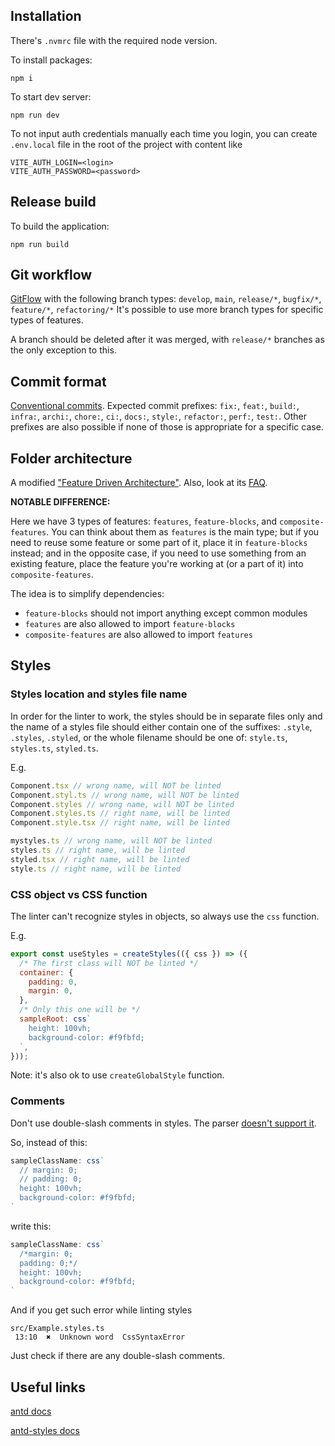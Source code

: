 ## Installation

There's `.nvmrc` file with the required node version.

To install packages:
```
npm i
```

To start dev server:
```
npm run dev
```

To not input auth credentials manually each time you login, you can
create `.env.local` file in the root of the project with content like

```
VITE_AUTH_LOGIN=<login>
VITE_AUTH_PASSWORD=<password>
```


## Release build

To build the application:
```
npm run build
```


## Git workflow

[GitFlow](https://nvie.com/posts/a-successful-git-branching-model/) with the following
branch types: `develop`, `main`, `release/*`, `bugfix/*`, `feature/*`, `refactoring/*`
It's possible to use more branch types for specific types of features.

A branch should be deleted after it was merged, with `release/*` branches as the only exception to this.


## Commit format

[Conventional commits](https://www.conventionalcommits.org/en/v1.0.0/).
Expected commit prefixes: `fix:`, `feat:`, `build:`, `infra:`, `archi:`, `chore:`, `ci:`, `docs:`,
`style:`, `refactor:`, `perf:`, `test:`. Other prefixes are also possible if none of those
is appropriate for a specific case.


## Folder architecture

A modified ["Feature Driven Architecture"](https://github.com/feature-sliced/documentation/tree/rc/feature-driven).
Also, look at its [FAQ](https://github.com/feature-sliced/documentation/blob/rc/feature-driven/FAQ.md#how-to-structure).

**NOTABLE DIFFERENCE:**

Here we have 3 types of features: `features`, `feature-blocks`, and `composite-features`.
You can think about them as `features` is the main type; but if you need to reuse
some feature or some part of it, place it in `feature-blocks` instead; and in the
opposite case, if you need to use something from an existing feature, place the
feature you're working at (or a part of it) into `composite-features`.

The idea is to simplify dependencies:
- `feature-blocks` should not import anything except common modules
- `features` are also allowed to import `feature-blocks`
- `composite-features` are also allowed to import `features`


## Styles

### Styles location and styles file name

In order for the linter to work, the styles should be in separate files only and
the name of a styles file should either contain one of the suffixes: `.style`,
`.styles`, `.styled`, or the whole filename should be one of: `style.ts`,
`styles.ts`, `styled.ts`.

E.g.
```js
Component.tsx // wrong name, will NOT be linted
Component.styl.ts // wrong name, will NOT be linted
Component.styles // wrong name, will NOT be linted
Component.styles.ts // right name, will be linted
Component.style.tsx // right name, will be linted

mystyles.ts // wrong name, will NOT be linted
styles.ts // right name, will be linted
styled.tsx // right name, will be linted
style.ts // right name, will be linted
```


### CSS object vs CSS function

The linter can't recognize styles in objects, so always use the `css` function.

E.g.
```js
export const useStyles = createStyles(({ css }) => ({
  /* The first class will NOT be linted */
  container: {
    padding: 0,
    margin: 0,
  },
  /* Only this one will be */
  sampleRoot: css`
    height: 100vh;
    background-color: #f9fbfd;
  `,
}));
```

Note: it's also ok to use `createGlobalStyle` function.


### Comments

Don't use double-slash comments in styles. The parser [doesn't support it](https://www.npmjs.com/package/postcss-styled-syntax#known-issues).

So, instead of this:
```js
sampleClassName: css`
  // margin: 0;
  // padding: 0;
  height: 100vh;
  background-color: #f9fbfd;
`
```
write this:
```js
sampleClassName: css`
  /*margin: 0;
  padding: 0;*/
  height: 100vh;
  background-color: #f9fbfd;
`
```
And if you get such error while linting styles
```shell
src/Example.styles.ts
 13:10  ✖  Unknown word  CssSyntaxError
```
Just check if there are any double-slash comments.


## Useful links

[antd docs](https://ant.design/components/overview)

[antd-styles docs](https://ant-design.github.io/antd-style/guide/create-styles)
